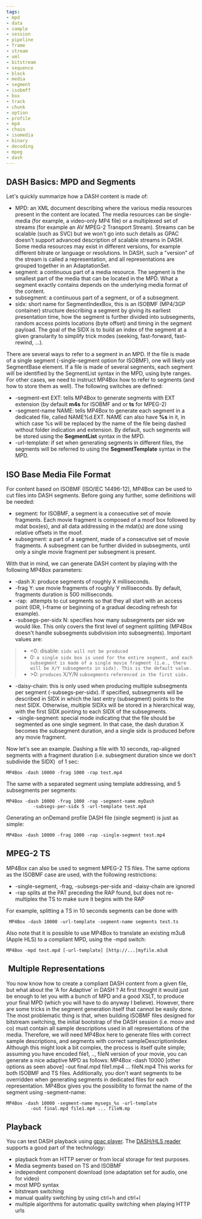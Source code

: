```yaml
---
tags:
- mpd
- data
- sample
- session
- pipeline
- frame
- stream
- xml
- bitstream
- sequence
- block
- media
- segment
- isobmff
- box
- track
- chunk
- option
- profile
- mp4
- chain
- isomedia
- binary
- decoding
- mpeg
- dash
---
```




## DASH Basics: MPD and Segments

Let's quickly summarize how a DASH content is made of:

*   MPD: an XML document describing where the various media resources present in the content are located. The media resources can be single-media (for example, a video-only MP4 file) or a multiplexed set of streams (for example an AV MPEG-2 Transport Stream). Streams can be scalable (such as SVC) but we won't go into such details as GPAC doesn't support advanced description of scalable streams in DASH. Some media resources may exist in different versions, for example different bitrate or language or resolutions. In DASH, such a "version" of the stream is called a representation, and all representations are grouped together in an AdaptationSet.
*   segment: a continuous part of a media resource. The segment is the smallest part of the media that can be located in the MPD. What a segment exactly contains depends on the underlying media format of the content.
*   subsegment: a continuous part of a segment, or of a subsegment.
*   sidx: short name for SegmentIndexBox, this is an ISOBMF (MP4/3GP container) structure describing a segment by giving its earliest presentation time, how the segment is further divided into subsegments, random access points locations (byte offset) and timing in the segment payload. The goal of the SIDX is to build an index of the segment at a given granularity to simplify trick modes (seeking, fast-forward, fast-rewind, ...).

There are several ways to refer to a segment in an MPD. If the file is made of a single segment (-single-segment option for ISOBMF), one will likely use SegmentBase element. If a file is made of several segments, each segment will be identified by the SegmentList syntax in the MPD, using byte ranges. For other cases, we need to instruct MP4Box how to refer to segments (and how to store them as well). The following switches are defined:

*   \-segment-ext EXT: tells MP4Box to generate segments with EXT extension (by default **m4s** for ISOBMF and or **ts** for MPEG-2)
*   \-segment-name NAME: tells MP4Box to generate each segment in a dedicated file, called NAME%d.EXT. NAME can also have **%s** in it, in which case %s will be replaced by the name of the file being dashed without folder indication and extension. By default, such segments will be stored using the **SegmentList** syntax in the MPD.
*   \-url-template: if set when generating segments in different files, the segments will be referred to using the **SegmentTemplate** syntax in the MPD.

## ISO Base Media File Format

For content based on ISOBMF (ISO/IEC 14496-12), MP4Box can be used to cut files into DASH segments. Before going any further, some definitions will be needed:

*   segment: for ISOBMF, a segment is a consecutive set of movie fragments. Each movie fragment is composed of a moof box followed by mdat box(es), and all data addressing in the mdat(s) are done using relative offsets in the moof.
*   subsegment: a part of a segment, made of a consecutive set of movie fragments. A subsegment can be further divided in subsegments, until only a single movie fragment per subsegment is present.

With that in mind, we can generate DASH content by playing with the following MP4Box parameters:

*   \-dash X: produce segments of roughly X milliseconds.
*   \-frag Y: use movie fragments of roughly Y milliseconds. By default, fragments duration is 500 milliseconds.
*   \-rap:  attempts to cut segments so that they all start with an access point (IDR, I-frame or beginning of a gradual decoding refresh for example).
*   \-subsegs-per-sidx N: specifies how many subsegments per sidx we would like. This only covers the first level of segment splitting (MP4Box doesn't handle subsegments subdivision into subsegments). Important values are:

> *   <0: disable: `sidx will not be produced`
> *   0: `a single sidx box is used for the entire segment, and each subsegment is made of a single movie fragment (i.e., there will be X/Y subsegments in sidx). This is the default value.`
> *   \>0: `produces` X/Y/N `subsegments` `referenced in the first sidx.`

*   \-daisy-chain: this is only used when producing multiple subsegments per segment (-subsegs-per-sidx). If specified, subsegments will be described in SIDX in which the last entry (subsegment) points to the next SIDX. Otherwise, multiple SIDXs will be stored in a hierarchical way, with the first SIDX pointing to each SIDX of the subsegments.
*    -single-segment: special mode indicating that the file should be segmented as one single segment. In that case, the dash duration X becomes the subsegment duration, and a single sidx is produced before any movie fragment.

Now let's see an example. Dashing a file with 10 seconds, rap-aligned segments with a fragment duration (i.e. subsegment duration since we don't subdivide the SIDX)  of 1 sec:

```
MP4Box -dash 10000 -frag 1000 -rap test.mp4
```

The same with a separated segment using template addressing, and 5 subsegments per segments:

```
MP4Box -dash 10000 -frag 1000 -rap -segment-name myDash
          -subsegs-per-sidx 5 -url-template test.mp4
```

Generating an onDemand profile DASH file (single segment) is just as simple:

```
MP4Box -dash 10000 -frag 1000 -rap -single-segment test.mp4
```

## MPEG-2 TS

MP4Box can also be used to segment MPEG-2 TS files. The same options as the ISOBMF case are used, with the following restrictions:

*   \-single-segment, -frag, -subsegs-per-sidx and -daisy-chain are ignored
*   \-rap splits at the PAT preceding the RAP found, but does not re-multiplex the TS to make sure it begins with the RAP

For example, splitting a TS in 10 seconds segments can be done with

```
 MP4Box -dash 10000 -url-template -segment-name segments test.ts
```

Also note that it is possible to use MP4Box to translate an existing m3u8 (Apple HLS) to a compliant MPD, using the -mpd switch:

```
MP4Box -mpd test.mpd [-url-template] [http://...]myfile.m3u8
```

##  Multiple Representations

You now know how to create a compliant DASH content from a given file, but what about the 'A for Adaptive' in DASH ? At first thought it would just be enough to let you with a bunch of MPD and a good XSLT, to produce your final MPD (which you will have to do anyway I believe). However, there are some tricks in the segment generation itself that cannot be easily done. The most problematic thing is that, when building ISOBMF files designed for bitstream switching, the initial bootstrap of the DASH session (i.e. moov and co) must contain all sample descriptions used in all representations of the media. Therefore, we will need MP4Box here to generate files with correct sample descriptions, and segments with correct sampleDescriptionIndex Although this might look a bit complex, the process is itself quite simple; assuming you have encoded file1, .., fileN version of your movie, you can generate a nice adaptive MPD as follows: MP4Box -dash 10000 \[other options as seen above\] -out final.mpd file1.mp4 ... fileN.mp4 This works for both ISOBMF and TS files. Additionally, you don't want segments to be overridden when generating segments in dedicated files for each representation. MP4Box gives you the possibility to format the name of the segment using -segment-name:

```
MP4Box -dash 10000 -segment-name mysegs_%s -url-template
         -out final.mpd file1.mp4 ... fileN.mp
```

## Playback

You can test DASH playback using [gpac player](player). The [DASH/HLS reader](dashin) supports a good part of the technology:

*   playback from an HTTP server or from local storage for test purposes.
*   Media segments based on TS and ISOBMF
*   independent component download (one adaptation set for audio, one for video)
*   most MPD syntax
*   bitstream switching
*   manual quality switching by using ctrl+h and ctrl+l
*   multiple algorithms for automatic quality switching when playing HTTP urls

